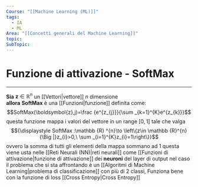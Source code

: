 ```yaml
---
Course: "[[Machine Learning (ML)]]"
tags:
  - IA
  - ML
Area: "[[Concetti generali del Machine Learning]]"
topic: 
SubTopic:
---
```

# Funzione di attivazione - SoftMax
---
**Sia** $\boldsymbol{z}\in \mathbb{R}^n$ un [[Vettori|vettore]] $n$ dimensione  
**allora**  __SoftMax__ è una [[Funzioni|funzione]] definita come:$$SoftMax(\boldsymbol{z},j)=\frac {e^{z_{j}}}{\sum _{k=1}^{K}e^{z_{k}}}$$
questa funzione mappa i valori del vettore in un range $[0,1]$ tale che valga 
$${\displaystyle SoftMax :\mathbb {R} ^{n}\to \left\{z\in \mathbb {R}^{n}{\Big |}z_{i}>0,\ \sum _{i=1}^{K}z_{i}=1\right\}}$$
ovvero la somma di tutti gli elementi della mappa sommano ad 1 
questa viene usta nelle [[Reti Neurali (NN)|reti neurali]]  come [[Funzioni di attivazione|funzione di attivazione]] dei __neuroni__ del layer di output nel caso il problema che si sta affrontando è un [[Algoritmi di Machine Learning|problema di classificazione]] con più di 2 classi, Funziona bene con la funzione di loss [[Cross Entropy|Cross Entropy]]




 